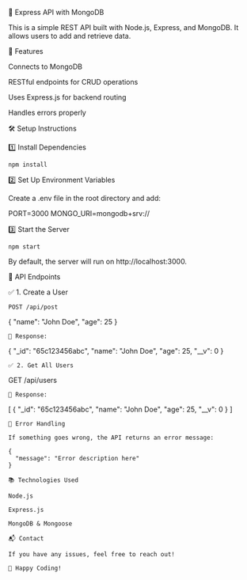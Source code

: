 📌 Express API with MongoDB

This is a simple REST API built with Node.js, Express, and MongoDB. It allows users to add and retrieve data.

🚀 Features

Connects to MongoDB

RESTful endpoints for CRUD operations

Uses Express.js for backend routing

Handles errors properly

🛠️ Setup Instructions

1️⃣ Install Dependencies

```
npm install
```

2️⃣ Set Up Environment Variables

Create a .env file in the root directory and add:

PORT=3000
MONGO_URI=mongodb+srv://<your-mongodb-uri>

3️⃣ Start the Server
```
npm start
```
By default, the server will run on http://localhost:3000.

📌 API Endpoints

✅ 1. Create a User
```
POST /api/post
```
{
  "name": "John Doe",
  "age": 25
}
```
📌 Response:
```
{
  "_id": "65c123456abc",
  "name": "John Doe",
  "age": 25,
  "__v": 0
}
```
✅ 2. Get All Users
```
GET /api/users
```
📌 Response:
```
[
  {
    "_id": "65c123456abc",
    "name": "John Doe",
    "age": 25,
    "__v": 0
  }
]
```
🐞 Error Handling

If something goes wrong, the API returns an error message:

{
  "message": "Error description here"
}

📚 Technologies Used

Node.js

Express.js

MongoDB & Mongoose

📬 Contact

If you have any issues, feel free to reach out!

🚀 Happy Coding!
